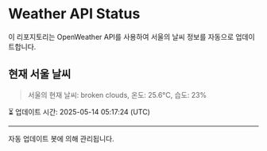 
# Weather API Status

이 리포지토리는 OpenWeather API를 사용하여 서울의 날씨 정보를 자동으로 업데이트합니다.

## 현재 서울 날씨
> 서울의 현재 날씨: broken clouds, 온도: 25.6°C, 습도: 23%

⏳ 업데이트 시간: 2025-05-14 05:17:24 (UTC)

---
자동 업데이트 봇에 의해 관리됩니다.
